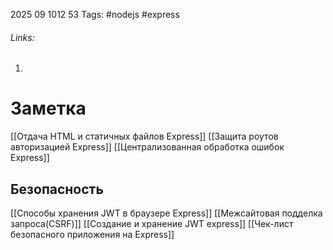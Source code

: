 2025 09 1012 53
Tags: #nodejs #express
###### Links: 
1) 
# Заметка
[[Отдача HTML и статичных файлов Express]]
[[Защита роутов авторизацией Express]]
[[Централизованная обработка ошибок Express]]

## Безопасность
[[Способы хранения JWT в браузере Express]]
[[Межсайтовая подделка запроса(CSRF)]]
[[Создание и хранение JWT express]]
[[Чек-лист безопасного приложения на Express]]
